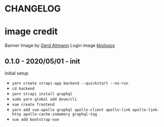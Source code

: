 # CHANGELOG

# image credit
Banner Image by [Gerd Altmann](https://pixabay.com/users/geralt-9301)
Login image [kkolosov](https://pixabay.com/fr/users/kkolosov-2105326)


## 0.1.0 - 2020/05/01 - init

Initial setup

- `yarn create strapi-app backend --quickstart --no-run`
- `cd backend`
- `yarn strapi install graphql`
- `sudo yarn global add @vue/cli`
- `vue create frontend`
- `yarn add vue-apollo graphql apollo-client apollo-link apollo-link-http apollo-cache-inmemory graphql-tag`
- `vue add bootstrap-vue`
